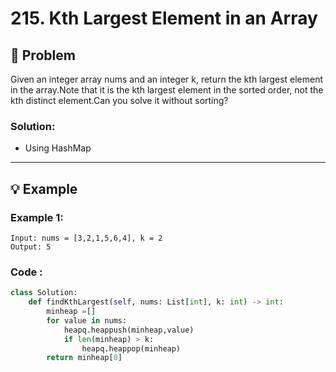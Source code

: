 # 215. Kth Largest Element in an Array

## 📝 Problem
Given an integer array nums and an integer k, return the kth largest element in the array.Note that it is the kth largest element in the sorted order, not the kth distinct element.Can you solve it without sorting?

### **Solution**:
- Using HashMap

---

## 💡 Example

### **Example 1**:
```
Input: nums = [3,2,1,5,6,4], k = 2
Output: 5
```
### **Code** :

```python
class Solution:
    def findKthLargest(self, nums: List[int], k: int) -> int:
        minheap =[]
        for value in nums:
            heapq.heappush(minheap,value)
            if len(minheap) > k:
                heapq.heappop(minheap)
        return minheap[0]
````